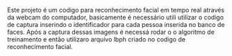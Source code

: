 Este projeto é um codigo para reconhecimento facial em tempo real através da webcam do computador, basicamente é necessário utili
utilizar o codigo de captura inserindo o identificador para cada pessoa inserida no banco de faces. Após a captura dessas imagens
é necessá rodar o o algoritmo de treinamento e então utilizaro arquivo lbph criado no codigo de reconhecimento facial.

